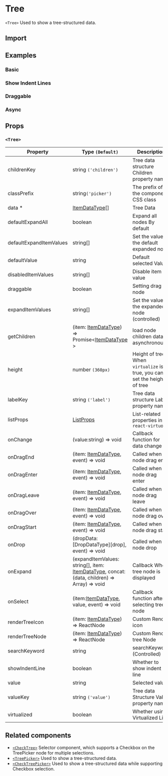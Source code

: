 # Tree

`<Tree>` Used to show a tree-structured data.

## Import

<!--{include:(components/tree/fragments/import.md)}-->

## Examples

### Basic

<!--{include:`basic.md`}-->

### Show Indent Lines

<!--{include:`show-indent-line.md`}-->

### Draggable

<!--{include:`draggable.md`}-->

### Async

<!--{include:`async.md`}-->

## Props

### `<Tree>`

| Property                | Type `(Default)`                                                                                   | Description                                                               |
| ----------------------- | -------------------------------------------------------------------------------------------------- | ------------------------------------------------------------------------- |
| childrenKey             | string `('children')`                                                                              | Tree data structure Children property name                                |
| classPrefix             | string`('picker')`                                                                                 | The prefix of the component CSS class                                     |
| data \*                 | [ItemDataType][item][]                                                                             | Tree Data                                                                 |
| defaultExpandAll        | boolean                                                                                            | Expand all nodes By default                                               |
| defaultExpandItemValues | string[]                                                                                           | Set the value of the default expanded node                                |
| defaultValue            | string                                                                                             | Default selected Value                                                    |
| disabledItemValues      | string[]                                                                                           | Disable item by value                                                     |
| draggable               | boolean                                                                                            | Setting drag node                                                         |
| expandItemValues        | string[]                                                                                           | Set the value of the expanded node (controlled)                           |
| getChildren             | (item: [ItemDataType][item]) => Promise&lt;[ItemDataType][item] &gt;                               | load node children data asynchronously                                    |
| height                  | number `(360px)`                                                                                   | Height of tree. When `virtualize` is true, you can set the height of tree |
| labelKey                | string `('label')`                                                                                 | Tree data structure Label property name                                   |
| listProps               | [ListProps][listprops]                                                                             | List-related properties in `react-virtuoso`                               |
| onChange                | (value:string) => void                                                                             | Callback function for data change                                         |
| onDragEnd               | (item: [ItemDataType][item], event) => void                                                        | Called when node drag end                                                 |
| onDragEnter             | (item: [ItemDataType][item], event) => void                                                        | Called when node drag enter                                               |
| onDragLeave             | (item: [ItemDataType][item], event) => void                                                        | Called when node drag leave                                               |
| onDragOver              | (item: [ItemDataType][item], event) => void                                                        | Called when node drag over                                                |
| onDragStart             | (item: [ItemDataType][item], event) => void                                                        | Called when node drag start                                               |
| onDrop                  | (dropData: [DropDataType][drop], event) => void                                                    | Called when node drop                                                     |
| onExpand                | (expandItemValues: string[], item: [ItemDataType][item], concat:(data, children) => Array) => void | Callback When tree node is displayed                                      |
| onSelect                | (item:[ItemDataType][item], value, event) => void                                                  | Callback function after selecting tree node                               |
| renderTreeIcon          | (item: [ItemDataType][item]) => ReactNode                                                          | Custom Render icon                                                        |
| renderTreeNode          | (item: [ItemDataType][item]) => ReactNode                                                          | Custom Render tree Node                                                   |
| searchKeyword           | string                                                                                             | searchKeyword (Controlled)                                                |
| showIndentLine          | boolean                                                                                            | Whether to show indent line                                               |
| value                   | string                                                                                             | Selected value                                                            |
| valueKey                | string `('value')`                                                                                 | Tree data Structure Value property name                                   |
| virtualized             | boolean                                                                                            | Whether using Virtualized List                                            |

<!--{include:(_common/types/item-data-type.md)}-->
<!--{include:(components/tree/fragments/drop-data-type.md)}-->

## Related components

- [`<CheckTree>`](/components/check-tree) Selector component, which supports a Checkbox on the TreePicker node for multiple selections.
- [`<TreePicker>`](/components/tree-picker) Used to show a tree-structured data.
- [`<CheckTreePicker>`](/components/check-tree-picker) Used to show a tree-structured data while supporting Checkbox selection.

[listprops]: https://virtuoso.dev/virtuoso-api-reference/#virtuoso-properties
[item]: #code-ts-item-data-type-code
